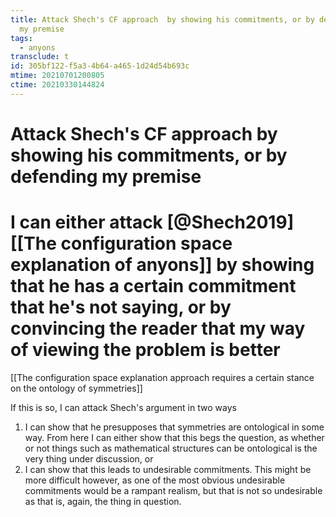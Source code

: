 ```yaml
---
title: Attack Shech's CF approach  by showing his commitments, or by defending
  my premise
tags:
  - anyons
transclude: t
id: 305bf122-f5a3-4b64-a465-1d24d54b693c
mtime: 20210701200805
ctime: 20210330144824
---
```


# Attack Shech's CF approach  by showing his commitments, or by defending my premise

# I can either attack [@Shech2019]   [[The configuration space explanation of anyons]] by showing that he has a certain commitment that he's not saying, or by convincing the reader that my way of viewing the problem is better

[[The configuration space explanation approach requires a certain stance on the ontology of symmetries]]

If this is so, I can attack Shech's argument in two ways

1) I can show that he presupposes that symmetries are ontological in some way.
   From here I can either show that this begs the question, as whether or not things such as mathematical structures can be ontological is the very thing under discussion, or
2) I can show that this leads to undesirable commitments.
   This might be more difficult however, as one of the most obvious undesirable commitments would be a rampant realism, but that is not so undesirable as that is, again, the thing in question.
